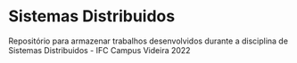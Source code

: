# Sistemas Distribuidos


Repositório para armazenar trabalhos desenvolvidos durante a disciplina de Sistemas Distribuidos - IFC Campus Videira 2022
